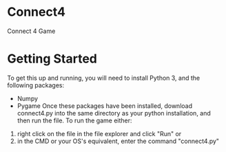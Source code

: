 # Connect4
Connect 4 Game

# Getting Started
To get this up and running, you will need to install Python 3, and the following packages:
- Numpy
- Pygame
Once these packages have been installed, download connect4.py into the same directory as your python installation, and then run the file.
To run the game either:
1) right click on the file in the file explorer and click "Run" or
2) in the CMD or your OS's equivalent, enter the command "connect4.py"
